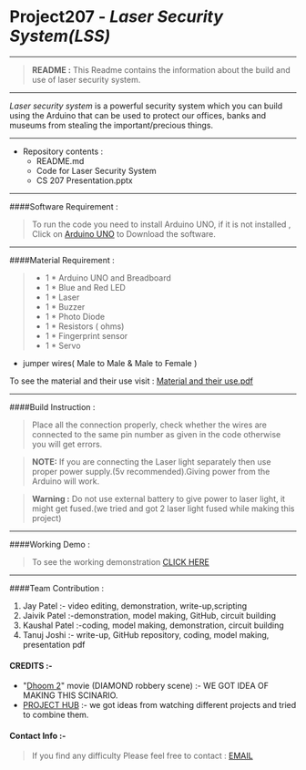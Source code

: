 # Project207 - *Laser Security System(LSS)*--->**README :** This Readme contains the information about the build and use of laser security system.   ---*Laser security system* is a powerful security system which you can build using the Arduino that can be used to protect our offices, banks and museums from stealing the important/precious things.---* Repository contents :	* README.md	*  Code for Laser Security System	* CS 207 Presentation.pptx---####Software Requirement :> To run the code you need to install Arduino UNO, if it is not installed , Click on [Arduino UNO](https://www.arduino.cc/en/software) to Download the software.---####Material Requirement : > * 1 * Arduino UNO and Breadboard > * 1 * Blue and Red LED > * 1 * Laser > * 1 * Buzzer > * 1 * Photo Diode> * 1 * Resistors ( ohms)> * 1 * Fingerprint sensor > * 1 * Servo* jumper wires( Male to Male & Male to Female )To see the material and their use visit : [Material and their use.pdf](https://docs.google.com/document/d/17G5DPxp6eqhZEsWOReoNuyra4CyZAZU1GcT1idSKCmE/edit)---####Build Instruction :> Place all the connection properly, check whether the wires are connected to the same pin number as given in the code otherwise you will get errors. >**NOTE:** If you are connecting the Laser light separately then use proper power supply.(5v recommended).Giving power from the Arduino will work.>**Warning :** Do not use external battery to give power to laser light, it might get fused.(we tried and got 2 laser light fused while making this project)  ---####Working Demo :> To see the working demonstration  [CLICK HERE](https://youtu.be/FRWScmtj_hE)---####Team Contribution :1. Jay Patel    		 :- video editing, demonstration, write-up,scripting1. Jaivik Patel 	 :-demonstration, model making, GitHub, circuit building1. Kaushal Patel 	 :-coding, model making, demonstration, circuit building1. Tanuj Joshi		 :- write-up, GitHub repository, coding, model making, presentation pdf  #### CREDITS :-* "[Dhoom 2](https://youtu.be/3bMYgo_S0Kc)" movie (DIAMOND robbery scene) :- WE GOT IDEA OF MAKING THIS SCINARIO.* [PROJECT HUB](https://create.arduino.cc/projecthub) :- we got ideas from watching different projects and tried to combine them.#### Contact  Info :->If you find any difficulty Please feel free to contact  : [EMAIL](tanujjoshi147@gmail.com) 